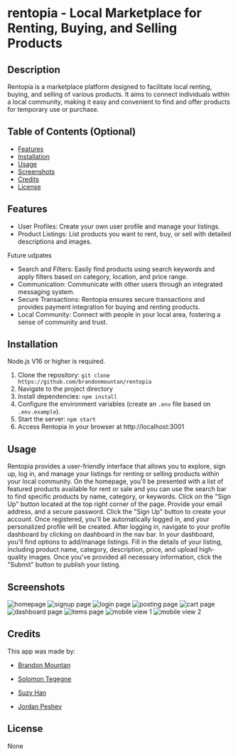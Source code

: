 # rentopia - Local Marketplace for Renting, Buying, and Selling Products

## Description

Rentopia is a marketplace platform designed to facilitate local renting, buying, and selling of various products. It aims to connect individuals within a local community, making it easy and convenient to find and offer products for temporary use or purchase.

## Table of Contents (Optional)

- [Features](#features)
- [Installation](#installation)
- [Usage](#usage)
- [Screenshots](#screenshots)
- [Credits](#credits)
- [License](#license)

## Features

- User Profiles: Create your own user profile and manage your listings.
- Product Listings: List products you want to rent, buy, or sell with detailed descriptions and images.

Future udpates

- Search and Filters: Easily find products using search keywords and apply filters based on category, location, and price range.
- Communication: Communicate with other users through an integrated messaging system.
- Secure Transactions: Rentopia ensures secure transactions and provides payment integration for buying and renting products.
- Local Community: Connect with people in your local area, fostering a sense of community and trust.

## Installation

Node.js V16 or higher is required.
1. Clone the repository: `git clone https://github.com/brandonmountan/rentopia`
2. Navigate to the project directory
3. Install dependencies: `npm install`
4. Configure the environment variables (create an `.env` file based on `.env.example`).
5. Start the server: `npm start`
6. Access Rentopia in your browser at http://localhost:3001

## Usage

Rentopia provides a user-friendly interface that allows you to explore, sign up, log in, and manage your listings for renting or selling products within your local community. On the homepage, you'll be presented with a list of featured products available for rent or sale and you can
use the search bar to find specific products by name, category, or keywords. 
Click on the "Sign Up" button located at the top right corner of the page. Provide your email address, and a secure password. Click the "Sign Up" button to create your account. Once registered, you'll be automatically logged in, and your personalized profile will be created. 
After logging in, navigate to your profile dashboard by clicking on dashboard in the nav bar.
In your dashboard, you'll find options to add/manage listings. Fill in the details of your listing, including product name, category, description, price, and upload high-quality images. Once you've provided all necessary information, click the "Submit" button to publish your listing.

## Screenshots
![homepage](/public/assets/screenshots/homepage.png) 
![signup page](/public/assets/screenshots/signup.png)
![login page](/public/assets/screenshots/login.png)
![posting page](/public/assets/screenshots/posting.png)
![cart page](/public/assets/screenshots/cart.jpg)
![dashboard page](/public/assets/screenshots/dashboard.jpg)
![items page](/public/assets/screenshots/items.jpg)
![mobile view 1](/public/assets/screenshots/mobile%20views%20sample%20with%20humburger%20menu.png)
![mobile view 2](/public/assets/screenshots/mobileview%202.png)


## Credits

This app was made by:

- [Brandon Mountan](https://github.com/brandonmountan)

- [Solomon Tegegne](https://github.com/solowon27)

- [Suzy Han](https://github.com/suzyhan)

- [Jordan Peshev](https://github.com/Peshey)

## License

None
